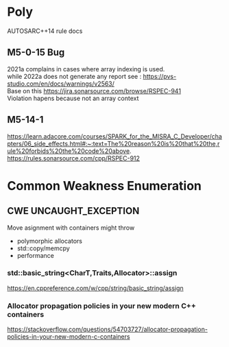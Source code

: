 # Poly
AUTOSARC++14 rule docs


## M5-0-15 Bug
2021a complains in cases where array indexing is used.  
while 2022a does not generate any report
see : https://pvs-studio.com/en/docs/warnings/v2563/  
Base on this
https://jira.sonarsource.com/browse/RSPEC-941  
Violation hapens because not an array context
## M5-14-1
https://learn.adacore.com/courses/SPARK_for_the_MISRA_C_Developer/chapters/06_side_effects.html#:~:text=The%20reason%20is%20that%20the,rule%20forbids%20the%20code%20above.  
https://rules.sonarsource.com/cpp/RSPEC-912
# Common Weakness Enumeration
## CWE UNCAUGHT_EXCEPTION
Move asignment with containers might throw
* polymorphic allocators
* std::copy/memcpy
* performance
### std::basic_string<CharT,Traits,Allocator>::assign
https://en.cppreference.com/w/cpp/string/basic_string/assign
### Allocator propagation policies in your new modern C++ containers
https://stackoverflow.com/questions/54703727/allocator-propagation-policies-in-your-new-modern-c-containers
